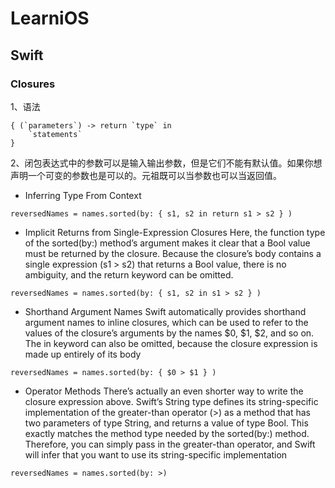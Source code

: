 # LearniOS

## Swift

### Closures

1、语法

```
{ (`parameters`) -> return `type` in
    `statements`
}
```

2、闭包表达式中的参数可以是输入输出参数，但是它们不能有默认值。如果你想声明一个可变的参数也是可以的。元祖既可以当参数也可以当返回值。

* Inferring Type From Context

```
reversedNames = names.sorted(by: { s1, s2 in return s1 > s2 } )
```

* Implicit Returns from Single-Expression Closures
Here, the function type of the sorted(by:) method’s argument makes it clear that a Bool value must be returned by the closure. Because the closure’s body contains a single expression (s1 > s2) that returns a Bool value, there is no ambiguity, and the return keyword can be omitted.

```
reversedNames = names.sorted(by: { s1, s2 in s1 > s2 } )
```

* Shorthand Argument Names
Swift automatically provides shorthand argument names to inline closures, which can be used to refer to the values of the closure’s arguments by the names $0, $1, $2, and so on.
The in keyword can also be omitted, because the closure expression is made up entirely of its body
```
reversedNames = names.sorted(by: { $0 > $1 } )
```

* Operator Methods
There’s actually an even shorter way to write the closure expression above. Swift’s String type defines its string-specific implementation of the greater-than operator (>) as a method that has two parameters of type String, and returns a value of type Bool. This exactly matches the method type needed by the sorted(by:) method. Therefore, you can simply pass in the greater-than operator, and Swift will infer that you want to use its string-specific implementation
```
reversedNames = names.sorted(by: >)
```

